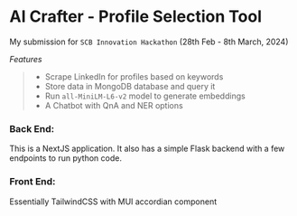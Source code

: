 # AI Crafter - Profile Selection Tool
My submission for `SCB Innovation Hackathon` (28th Feb - 8th March, 2024)

*Features*
> * Scrape LinkedIn for profiles based on keywords
> * Store data in MongoDB database and query it
> * Run `all-MiniLM-L6-v2` model to generate embeddings
> * A Chatbot with QnA and NER options

### Back End:
This is a NextJS application. It also has a simple Flask backend with a few endpoints to run python code. 

### Front End:
Essentially TailwindCSS with MUI accordian component
